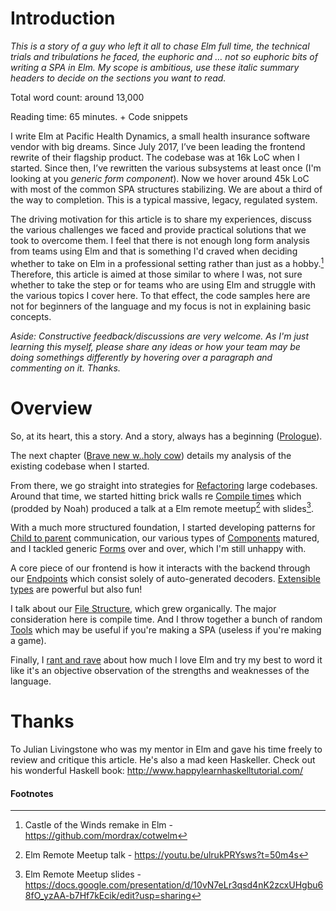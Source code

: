 # Introduction


_This is a story of a guy who left it all to chase Elm full time, the technical trials and tribulations he faced, the euphoric and … not so euphoric bits of writing a SPA in Elm. My scope is ambitious, use these italic summary headers to decide on the sections you want to read._

Total word count: around 13,000

Reading time: 65 minutes. + Code snippets

I write Elm at Pacific Health Dynamics, a small health insurance software vendor with big dreams. Since July 2017, I’ve been leading the frontend rewrite of their flagship product.
The codebase was at 16k LoC when I started. Since then, I’ve rewritten the various subsystems at least once (I'm looking at you _generic form component_). Now we hover around 45k LoC with most of the common SPA structures stabilizing. We are about a third of the way to completion. This is a typical massive, legacy, regulated system.

The driving motivation for this article is to share my experiences, discuss the various challenges we faced and provide practical solutions that we took to overcome them. I feel that there is not enough long form analysis from teams using Elm and that is something I'd craved when deciding whether to take on Elm in a professional setting rather than just as a hobby.[^1] Therefore, this article is aimed at those similar to where I was, not sure whether to take the step or for teams who are using Elm and struggle with the various topics I cover here. To that effect, the code samples here are not for beginners of the language and my focus is not in explaining basic concepts.

_Aside: Constructive feedback/discussions are very welcome. As I'm just learning this myself, please share any ideas or how your team may be doing somethings differently by hovering over a paragraph and commenting on it. Thanks._


# Overview

So, at its heart, this a story. And a story, always has a beginning ([Prologue](/chapters/prologue.md)).

The next chapter ([Brave new w..holy cow](/chapters/brave-new-world.md)) details my analysis of the existing codebase when I started.

From there, we go straight into strategies for [Refactoring](/chapters/refactoring.md) large codebases. Around that time, we started hitting brick walls re [Compile times](/chapters/compile-time.md) which (prodded by Noah) produced a talk at a Elm remote meetup[^2] with slides[^3].

With a much more structured foundation, I started developing patterns for [Child to parent](/chapters/child-to-parent.md) communication, our various types of [Components](/chapters/components.md) matured, and I tackled generic [Forms](/chapters/forms.md) over and over, which I'm still unhappy with.

A core piece of our frontend is how it interacts with the backend through our [Endpoints](/chapters/endpoints.md) which consist solely of auto-generated decoders. [Extensible types](/chapters/extensible-type-hell.md) are powerful but also fun!

I talk about our [File Structure](/chapters/file-structure.md), which grew organically. The major consideration here is compile time. And I throw together a bunch of random [Tools](/chapters/tools.md) which may be useful if you're making a SPA (useless if you're making a game).

Finally, I [rant and rave](/chapters/final-words.md) about how much I love Elm and try my best to word it like it's an objective observation of the strengths and weaknesses of the language.

# Thanks

To Julian Livingstone who was my mentor in Elm and gave his time freely to review and critique this article.
He's also a mad keen Haskeller. Check out his wonderful Haskell book: http://www.happylearnhaskelltutorial.com/

#### Footnotes

[^1]: Castle of the Winds remake in Elm - https://github.com/mordrax/cotwelm
[^2]: Elm Remote Meetup talk - https://youtu.be/ulrukPRYsws?t=50m4s
[^3]: Elm Remote Meetup slides - https://docs.google.com/presentation/d/10vN7eLr3qsd4nK2zcxUHgbu68fO_yzAA-b7Hf7kEcik/edit?usp=sharing